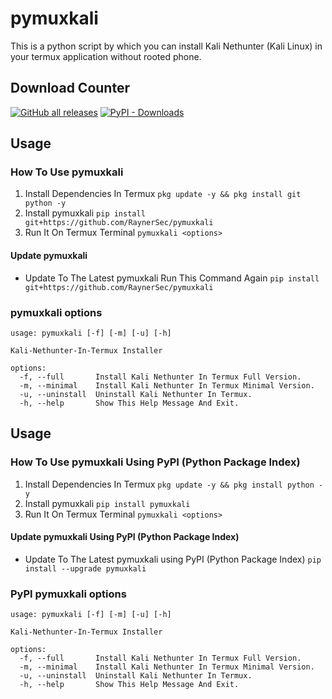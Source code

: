 # pymuxkali
This is a python script by which you can install Kali Nethunter (Kali Linux) in your termux application without rooted phone.

## Download Counter
<p align="left">
<a href="https://github.com/RaynerSec/pymuxkali/releases/latest"><img alt="GitHub all releases" src="https://img.shields.io/github/downloads/RaynerSec/pymuxkali/total?label=GITHUB%20DOWNLOADS&style=for-the-badge"></a>
<a href="https://pypi.org/project/pymuxkali"><img alt="PyPI - Downloads" src="https://img.shields.io/pypi/dm/pymuxkali?label=PYPI%20DOWNLOADS&style=for-the-badge"></a>
</p>

## Usage
### How To Use pymuxkali
1. Install Dependencies In Termux `pkg update -y && pkg install git python -y`
2. Install pymuxkali `pip install git+https://github.com/RaynerSec/pymuxkali`
3. Run It On Termux Terminal `pymuxkali <options>`
#### Update pymuxkali
- Update To The Latest pymuxkali Run This Command Again `pip install git+https://github.com/RaynerSec/pymuxkali`
### pymuxkali options
```
usage: pymuxkali [-f] [-m] [-u] [-h]

Kali-Nethunter-In-Termux Installer

options:
  -f, --full       Install Kali Nethunter In Termux Full Version.
  -m, --minimal    Install Kali Nethunter In Termux Minimal Version.
  -u, --uninstall  Uninstall Kali Nethunter In Termux.
  -h, --help       Show This Help Message And Exit.
```
## Usage
### How To Use pymuxkali Using PyPI (Python Package Index)
1. Install Dependencies In Termux `pkg update -y && pkg install python -y`
2. Install pymuxkali `pip install pymuxkali`
3. Run It On Termux Terminal `pymuxkali <options>`
#### Update pymuxkali Using PyPI (Python Package Index)
- Update To The Latest pymuxkali using PyPI (Python Package Index) `pip install --upgrade pymuxkali`
### PyPI pymuxkali options
```
usage: pymuxkali [-f] [-m] [-u] [-h]

Kali-Nethunter-In-Termux Installer

options:
  -f, --full       Install Kali Nethunter In Termux Full Version.
  -m, --minimal    Install Kali Nethunter In Termux Minimal Version.
  -u, --uninstall  Uninstall Kali Nethunter In Termux.
  -h, --help       Show This Help Message And Exit.
```
